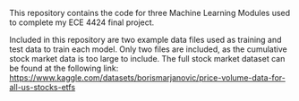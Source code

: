 This repository contains the code for three Machine Learning Modules used to complete my ECE 4424 final project.

Included in this repository are two example data files used as training and test data to train each model. 
Only two files are included, as the cumulative stock market data is too large to include. The full stock market dataset can be found at the following link: https://www.kaggle.com/datasets/borismarjanovic/price-volume-data-for-all-us-stocks-etfs  
